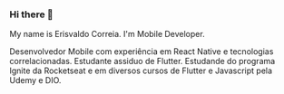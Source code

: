 ### Hi there 👋
My name is Erisvaldo Correia. I'm Mobile Developer.

Desenvolvedor Mobile com experiência em React Native e tecnologias correlacionadas. Estudante assiduo de Flutter. 
Estudande do programa Ignite da Rocketseat e em diversos cursos de Flutter e Javascript pela Udemy e DIO.

<!--
**ErisvaldoCorreia/ErisvaldoCorreia** is a ✨ _special_ ✨ repository because its `README.md` (this file) appears on your GitHub profile.

Here are some ideas to get you started:

- 🔭 I’m currently working on ...
- 🌱 I’m currently learning ...
- 👯 I’m looking to collaborate on ...
- 🤔 I’m looking for help with ...
- 💬 Ask me about ...
- 📫 How to reach me: ...
- 😄 Pronouns: ...
- ⚡ Fun fact: ...
-->
